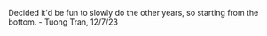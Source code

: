 Decided it'd be fun to slowly do the other years, so starting from the bottom.
\- Tuong Tran, 12/7/23
